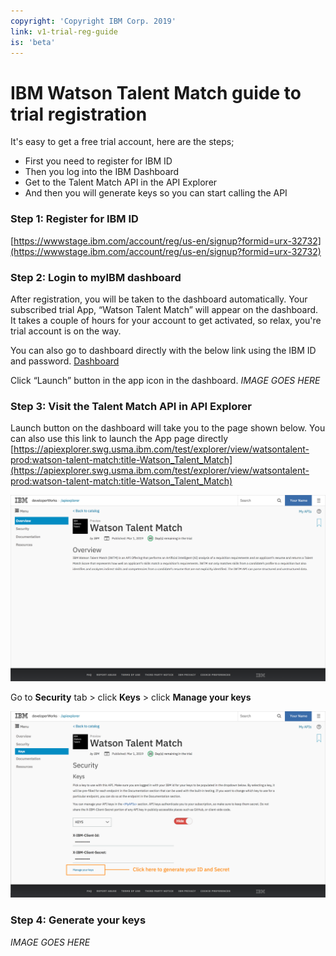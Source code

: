 ```yaml
---
copyright: 'Copyright IBM Corp. 2019'
link: v1-trial-reg-guide
is: 'beta'
---
```


# IBM Watson Talent Match guide to trial registration

It's easy to get a free trial account, here are the steps;
- First you need to register for IBM ID
- Then you log into the IBM Dashboard
- Get to the Talent Match API in the API Explorer
- And then you will generate keys so you can start calling the API


### Step 1: Register for IBM ID 

[https://wwwstage.ibm.com/account/reg/us-en/signup?formid=urx-32732](https://wwwstage.ibm.com/account/reg/us-en/signup?formid=urx-32732)

### Step 2: Login to myIBM dashboard

After registration, you will be taken to the dashboard automatically. 
Your subscribed trial App, “Watson Talent Match” will appear on the dashboard. 
It takes a couple of hours for your account to get activated, so relax, you're trial account is on the way.

You can also go to dashboard directly with the below link using the IBM ID and password.
[Dashboard](https://wwwpoc.ibm.com/myibm/dashboard/)

Click “Launch” button in the app icon in the dashboard.
_IMAGE GOES HERE_

### Step 3: Visit the Talent Match API in API Explorer

Launch button on the dashboard will take you to the page shown below. You can also use this link to launch the App page directly
[https://apiexplorer.swg.usma.ibm.com/test/explorer/view/watsontalent-prod:watson-talent-match:title-Watson_Talent_Match](https://apiexplorer.swg.usma.ibm.com/test/explorer/view/watsontalent-prod:watson-talent-match:title-Watson_Talent_Match)

![API Explore Landing Page](https://github.com/watson-talent-services/developer-documents/blob/master/images/APIExploreLanding.png)

Go to **Security** tab > click **Keys** > click **Manage your keys**

![Security Page](https://github.com/watson-talent-services/developer-documents/blob/master/images/APIExplorerSecurityPage.png)

### Step 4: Generate your keys

_IMAGE GOES HERE_
![]()

